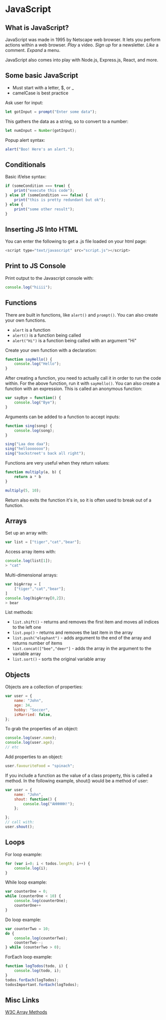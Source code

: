 # JavaScript

## What is JavaScript?

JavaScript was made in 1995 by Netscape web browser. It lets you perform actions within a web browser. *Play* a video. *Sign up* for a newsletter. *Like* a comment. *Expand* a menu.

JavaScript also comes into play with Node.js, Express.js, React, and more.

## Some basic JavaScript

 * Must start with a letter, $, or _
 * camelCase is best practice

Ask user for input:
``` js
let gotInput = prompt("Enter some data");
```
This gathers the data as a string, so to convert to a number:
``` js
let numInput = Number(gotInput);
```
Popup alert syntax:
``` js
alert("Boo! Here's an alert.");
```
## Conditionals
Basic if/else syntax:
``` js
if (someCondition === true) {
    print("execute this code");
} else if (someCondition === false) {
    print("this is pretty redundant but ok");
} else {
    print("some other result");
}
```
## Inserting JS Into HTML
You can enter the following to get a .js file loaded on your html page:
``` js
<script type="text/javascript" src="script.js"></script>
```
## Print to JS Console
Print output to the Javascript console with:
``` js
console.log("hiiii");
```
## Functions
There are built in functions, like `alert()` and `prompt()`. You can also create your own functions.

 * `alert` is a function
 * `alert()` is a function being called
 * `alert("Hi")` is a function being called with an argument "Hi"

Create your own function with a declaration:
``` js
function sayHello() {
    console.log("Hello");
}
```
After creating a function, you need to actually call it in order to run the code within. For the above function, run it with `sayHello()`. You can also create a function with an expression. This is called an anonymous function:
``` js
var sayBye = function() {
    console.log("Bye");
}
```
Arguments can be added to a function to accept inputs:
``` js
function sing(song) {
    console.log(song);
}

sing("Laa dee daa");
sing("hellooooooo");
sing("backstreet's back all right");
```
Functions are very useful when they return values:
``` js
function multiply(a, b) {
    return a * b
}

multiply(5, 10);
```
Return also exits the function it's in, so it is often used to break out of a function.
## Arrays
Set up an array with:
``` js
var list = ["tiger","cat","bear"];
```
Access array items with:
``` js
console.log(list[1]);
> "cat"
```
Multi-dimensional arrays:
``` js
var bigArray = [
    ["tiger","cat","bear"];
]
console.log(bigArray[0,2]);
> bear
```
List methods:
 * `list.shift()` - returns and removes the first item and moves all indices to the left one
 * `list.pop()` - returns and removes the last item in the array
 * `list.push("elephant")` - adds argument to the end of the array and returns number of items
 * `list.concat(["bee","deer"]` - adds the array in the argument to the variable array
 * `list.sort()` - sorts the original variable array
## Objects
Objects are a collection of properties:
``` js
var user = {
    name: "John",
    age: 34,
    hobby: "Soccer",
    isMarried: false,
};
```
To grab the properties of an object:
``` js
console.log(user.name);
console.log(user.age);
// etc
```
Add properties to an object:
``` js
user.favouriteFood = "spinach";
```
If you include a function as the value of a class property, this is called a method. In the following example, shout() would be a method of user:
``` js
var user = {
    name: "John",
    shout: function() {
        console.log("AHHHHH!");
    };

};
// call with:
user.shout();
```
## Loops

For loop example:
``` js
for (var i=0; i < todos.length; i++) {
    console.log(i);
}
```

While loop example:
``` js
var counterOne = 0;
while (counterOne < 10) {
    console.log(counterOne);
    counterOne++
}
```

Do loop example:
``` js
var counterTwo = 10;
do {
    console.log(counterTwo);
    counterTwo--;
} while (counterTwo > 0);
```

ForEach loop example:
``` js
function logTodos(todo, i) {
    console.log(todo, i);
}
todos.forEach(logTodos);
todosImportant.forEach(logTodos);
```
## Misc Links

[W3C Array Methods](https://www.w3schools.com/jsref/jsref_obj_array.asp)

